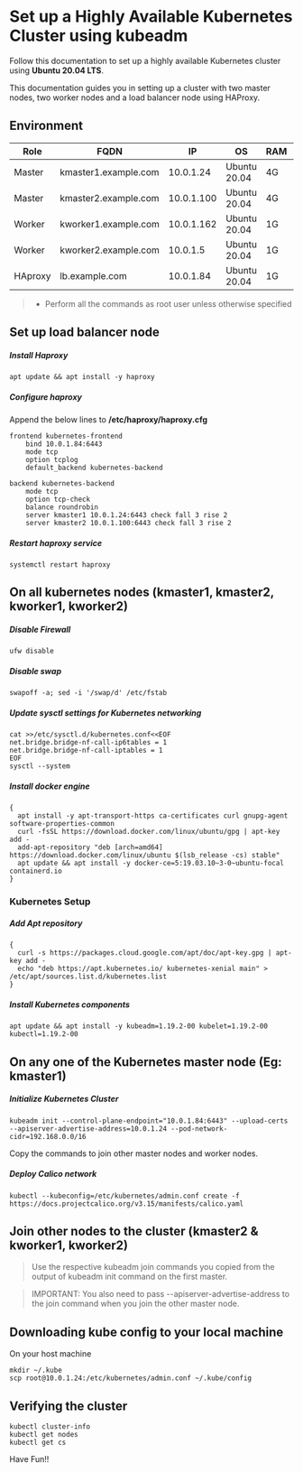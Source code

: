 # Set up a Highly Available Kubernetes Cluster using kubeadm
Follow this documentation to set up a highly available Kubernetes cluster using __Ubuntu 20.04 LTS__.

This documentation guides you in setting up a cluster with two master nodes, two worker nodes and a load balancer node using HAProxy.

## Environment
|Role|FQDN|IP|OS|RAM|CPU|
|----|----|----|----|----|----|
|Master|kmaster1.example.com|10.0.1.24|Ubuntu 20.04|4G|2|
|Master|kmaster2.example.com|10.0.1.100|Ubuntu 20.04|4G|2|
|Worker|kworker1.example.com|10.0.1.162|Ubuntu 20.04|1G|1|
|Worker|kworker2.example.com|10.0.1.5|Ubuntu 20.04|1G|1|
|HAproxy|lb.example.com|10.0.1.84|Ubuntu 20.04|1G|1|


> * Perform all the commands as root user unless otherwise specified


## Set up load balancer node
##### Install Haproxy
```
apt update && apt install -y haproxy
```
##### Configure haproxy
Append the below lines to **/etc/haproxy/haproxy.cfg**
```
frontend kubernetes-frontend
    bind 10.0.1.84:6443
    mode tcp
    option tcplog
    default_backend kubernetes-backend

backend kubernetes-backend
    mode tcp
    option tcp-check
    balance roundrobin
    server kmaster1 10.0.1.24:6443 check fall 3 rise 2
    server kmaster2 10.0.1.100:6443 check fall 3 rise 2
```
##### Restart haproxy service
```
systemctl restart haproxy
```

## On all kubernetes nodes (kmaster1, kmaster2, kworker1, kworker2)
##### Disable Firewall
```
ufw disable
```
##### Disable swap
```
swapoff -a; sed -i '/swap/d' /etc/fstab
```
##### Update sysctl settings for Kubernetes networking
```
cat >>/etc/sysctl.d/kubernetes.conf<<EOF
net.bridge.bridge-nf-call-ip6tables = 1
net.bridge.bridge-nf-call-iptables = 1
EOF
sysctl --system
```
##### Install docker engine
```
{
  apt install -y apt-transport-https ca-certificates curl gnupg-agent software-properties-common
  curl -fsSL https://download.docker.com/linux/ubuntu/gpg | apt-key add -
  add-apt-repository "deb [arch=amd64] https://download.docker.com/linux/ubuntu $(lsb_release -cs) stable"
  apt update && apt install -y docker-ce=5:19.03.10~3-0~ubuntu-focal containerd.io
}
```
### Kubernetes Setup
##### Add Apt repository
```
{
  curl -s https://packages.cloud.google.com/apt/doc/apt-key.gpg | apt-key add -
  echo "deb https://apt.kubernetes.io/ kubernetes-xenial main" > /etc/apt/sources.list.d/kubernetes.list
}
```
##### Install Kubernetes components
```
apt update && apt install -y kubeadm=1.19.2-00 kubelet=1.19.2-00 kubectl=1.19.2-00
```
## On any one of the Kubernetes master node (Eg: kmaster1)
##### Initialize Kubernetes Cluster
```
kubeadm init --control-plane-endpoint="10.0.1.84:6443" --upload-certs --apiserver-advertise-address=10.0.1.24 --pod-network-cidr=192.168.0.0/16
```
Copy the commands to join other master nodes and worker nodes.
##### Deploy Calico network
```
kubectl --kubeconfig=/etc/kubernetes/admin.conf create -f https://docs.projectcalico.org/v3.15/manifests/calico.yaml
```

## Join other nodes to the cluster (kmaster2 & kworker1, kworker2)
> Use the respective kubeadm join commands you copied from the output of kubeadm init command on the first master.

> IMPORTANT: You also need to pass --apiserver-advertise-address to the join command when you join the other master node.

## Downloading kube config to your local machine
On your host machine
```
mkdir ~/.kube
scp root@10.0.1.24:/etc/kubernetes/admin.conf ~/.kube/config
```

## Verifying the cluster
```
kubectl cluster-info
kubectl get nodes
kubectl get cs
```

Have Fun!!
